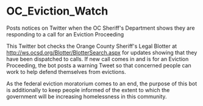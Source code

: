 # OC_Eviction_Watch

Posts notices on Twitter when the OC Sheriff's Department shows they are responding to a call for an Eviction Proceeding

This Twitter bot checks the Orange County Sheriff's Legal Blotter at http://ws.ocsd.org/Blotter/BlotterSearch.aspx for updates showing that they have been dispatched to calls. If new call comes in and is for an Eviction Proceeding, the bot posts a warning Tweet so that concerned people can work to help defend themselves from evictions.

As the federal eviction moratorium comes to an end, the purpose of this bot is additionally to keep people informed of the extent to which the government will be increasing homelessness in this community.
